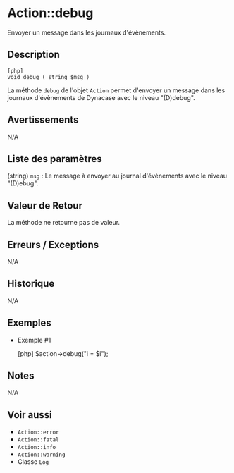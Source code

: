 # Action::debug

<div class="short-description">
Envoyer un message dans les journaux d'évènements.
</div>

<!-- <div class="applicability"></div> -->

## Description


    [php]
    void debug ( string $msg )

La méthode `debug` de l'objet `Action` permet d'envoyer un message dans les journaux d'évènements de Dynacase avec le niveau "(D)debug".

## Avertissements

N/A

## Liste des paramètres

(string) `msg`
:   Le message à envoyer au journal d'évènements avec le niveau "(D)ebug".

## Valeur de Retour

La méthode ne retourne pas de valeur.

## Erreurs / Exceptions

N/A

## Historique

N/A

## Exemples

- Exemple #1


    [php]
    $action->debug("i = $i");

## Notes

N/A

## Voir aussi

- `Action::error`
- `Action::fatal`
- `Action::info`
- `Action::warning`
- Classe `Log`

